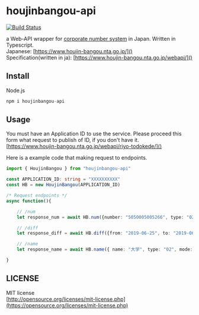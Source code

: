 houjinbangou-api
================
[![Build Status](https://travis-ci.com/totechite/houjinbangou-api-wrapper.svg?branch=master)](https://travis-ci.com/totechite/houjinbangou-api-wrapper)  

a Web-API wrapper for [corporate number system](https://www.houjin-bangou.nta.go.jp/en/) in Japan. Written in Typescript.  
Japanese: [https://www.houjin-bangou.nta.go.jp/]()  
Specification(written in ja):
[https://www.houjin-bangou.nta.go.jp/webapi/]()  

Install
----------------

Node.js

```typescript
npm i houjinbangou-api
```

Usage
----------------

You must have an Application ID to use the service. Please proceed this form what request to publish of ID, if you don't have it.  
[https://www.houjin-bangou.nta.go.jp/webapi/riyo-todokede/]()  

Here is a example code that making request to endpoints.

```typescript
import { HoujinBangou } from "houjinbangou-api"

const APPLICATION_ID: string = "XXXXXXXXXX"
const HB = new HoujinBangou(APPLICATION_ID)

/* Request endpoints */
async function(){

    // /num
    let response_num = await HB.num({number: "5050005005266", type: "02"})

    // /diff
    let response_diff = await HB.diff({from: "2019-06-25", to: "2019-06-25", type: "02"})

    // /name
    let response_name = await HB.name({ name: "大学", type: "02", mode: "2" })

}
```

LICENSE
----------------

MIT license  
[http://opensource.org/licenses/mit-license.php](https://opensource.org/licenses/mit-license.php)
